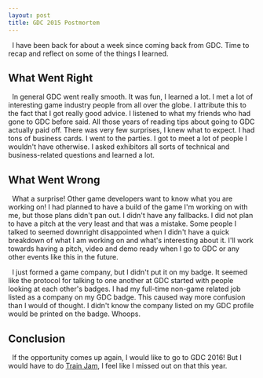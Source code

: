 ```yaml
---
layout: post
title: GDC 2015 Postmortem
---
```


&nbsp;&nbsp;I have been back for about a week since coming back from GDC. Time to recap and reflect on some of the things I learned.

What Went Right
---------------
&nbsp;&nbsp;In general GDC went really smooth. It was fun,  I learned a lot. I met a lot of interesting game industry people from all over the globe. I attribute this to the fact that I got really good advice. I listened to what my friends who had gone to GDC before said. All those years of reading tips about going to GDC actually paid off. There was very few surprises, I knew what to expect. I had tons of business cards. I went to the parties. I got to meet a lot of people I wouldn't have otherwise. I asked exhibitors all sorts of technical and business-related questions and learned a lot.

What Went Wrong
---------------
&nbsp;&nbsp;What a surprise! Other game developers want to know what you are working on! I had planned to have a build of the game I'm working on with me, but those plans didn't pan out. I didn't have any fallbacks. I did not plan to have a pitch at the very least and that was a mistake. Some people I talked to seemed downright disappointed when I didn't have a quick breakdown of what I am working on and what's interesting about it. I'll work towards having a pitch, video and demo ready when I go to GDC or any other events like this in the future. 

&nbsp;&nbsp;I just formed a game company, but I didn't put it on my badge. It seemed like the protocol for talking to one another at GDC started with people looking at each other's badges. I had my full-time non-game related job listed as a company on my GDC badge. This caused way more confusion than I would of thought. I didn't know the company listed on my GDC profile would be printed on the badge. Whoops.

Conclusion
----------

&nbsp;&nbsp;If the opportunity comes up again, I would like to go to GDC 2016! But I would have to do [Train Jam](http://trainjam.com/), I feel like I missed out on that this year.
